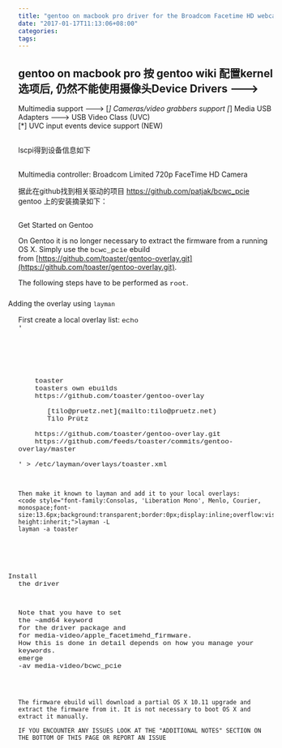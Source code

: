 ```yaml
---
title: "gentoo on macbook pro driver for the Broadcom Facetime HD webcam"
date: "2017-01-17T11:13:06+08:00"
categories:
tags:
---
```


                                            
## 
## gentoo on macbook pro 按 gentoo wiki 配置kernel 选项后, 仍然不能使用摄像头Device Drivers  --->
 <M> Multimedia support  --->
  [*]   Cameras/video grabbers support
  [*]   Media USB Adapters  --->
   <M>   USB Video Class (UVC)  
   [*]     UVC input events device support (NEW) 

## 

## 
lscpi得到设备信息如下

## 
Multimedia controller: Broadcom Limited 720p FaceTime HD Camera



据此在github找到相关驱动的项目 https://github.com/patjak/bcwc_pcie
gentoo 上的安装摘录如下：


## 
Get Started on Gentoo

On Gentoo it is no longer necessary to extract the firmware from a running OS X. Simply use the <code style="font-family:Consolas, 'Liberation Mono', Menlo, Courier, monospace;font-size:13.6px;">bcwc_pcie</code> ebuild from [https://github.com/toaster/gentoo-overlay.git](https://github.com/toaster/gentoo-overlay.git).

The following steps have to be performed as <code style="font-family:Consolas, 'Liberation Mono', Menlo, Courier, monospace;font-size:13.6px;">root</code>.
### 
<a id="user-content-adding-the-overlay-using-layman" class="anchor" href="https://github.com/patjak/bcwc_pcie/wiki/Get-Started#adding-the-overlay-using-layman" style="color:rgb(64,120,192);text-decoration:none;margin-left:-20px;line-height:1;"></a>Adding
 the overlay using <code style="font-family:Consolas, 'Liberation Mono', Menlo, Courier, monospace;">layman</code>

First create a local overlay list:
<code style="font-family:Consolas, 'Liberation Mono', Menlo, Courier, monospace;font-size:13.6px;background:transparent;border:0px;display:inline;overflow:visible;line-height:inherit;">echo '<?xml version="1.0" encoding="UTF-8"?>
<!DOCTYPE repositories SYSTEM "/dtd/repositories.dtd">
<repositories xmlns="" version="1.0">
  <repo quality="experimental" status="unofficial">
    <name>toaster</name>
    <description>toasters own ebuilds</description>
    <homepage>https://github.com/toaster/gentoo-overlay</homepage>
    <owner type="project">
       <email>[tilo@pruetz.net](mailto:tilo@pruetz.net)</email>
       <name>Tilo Prütz</name>
    </owner>
    <source type="git">https://github.com/toaster/gentoo-overlay.git</source>
    <feed>https://github.com/feeds/toaster/commits/gentoo-overlay/master</feed>
  </repo>
</repositories>' > /etc/layman/overlays/toaster.xml

```

Then make it known to layman and add it to your local overlays:
<code style="font-family:Consolas, 'Liberation Mono', Menlo, Courier, monospace;font-size:13.6px;background:transparent;border:0px;display:inline;overflow:visible;line-height:inherit;">layman -L
layman -a toaster

```
### 
<a id="user-content-install-the-driver" class="anchor" href="https://github.com/patjak/bcwc_pcie/wiki/Get-Started#install-the-driver" style="color:rgb(64,120,192);text-decoration:none;margin-left:-20px;line-height:1;"></a>Install
 the driver

Note that you have to set the <code style="font-family:Consolas, 'Liberation Mono', Menlo, Courier, monospace;font-size:13.6px;">~amd64</code> keyword for the driver package and for <code style="font-family:Consolas, 'Liberation Mono', Menlo, Courier, monospace;font-size:13.6px;">media-video/apple_facetimehd_firmware</code>.
 How this is done in detail depends on how you manage your keywords.
<code style="font-family:Consolas, 'Liberation Mono', Menlo, Courier, monospace;font-size:13.6px;background:transparent;border:0px;display:inline;overflow:visible;line-height:inherit;">emerge -av media-video/bcwc_pcie

```

The firmware ebuild will download a partial OS X 10.11 upgrade and extract the firmware from it. It is not necessary to boot OS X and extract it manually.

IF YOU ENCOUNTER ANY ISSUES LOOK AT THE "ADDITIONAL NOTES" SECTION ON THE BOTTOM OF THIS PAGE OR REPORT AN ISSUE

